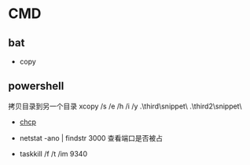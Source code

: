 # CMD

## bat
- copy

## powershell
拷贝目录到另一个目录
xcopy /s /e /h /i /y .\third\snippet\ .\third2\snippet\

- [chcp](https://learn.microsoft.com/zh-cn/windows-server/administration/windows-commands/chcp)


- netstat -ano | findstr 3000 查看端口是否被占
- taskkill /f /t /im 9340